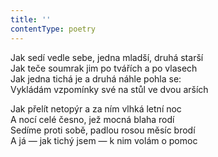 ```yaml
---
title: ''
contentType: poetry
---
```


Jak sedí vedle sebe, jedna mladší, druhá starší  
Jak teče soumrak jim po tvářích a po vlasech  
Jak jedna tichá je a druhá náhle pohla se:  
Vykládám vzpomínky své na stůl ve dvou arších

Jak přelít netopýr a za ním vlhká letní noc  
A nocí celé česno, jež mocná blaha rodí  
Sedíme proti sobě, padlou rosou měsíc brodí  
A já — jak tichý jsem — k nim volám o pomoc

